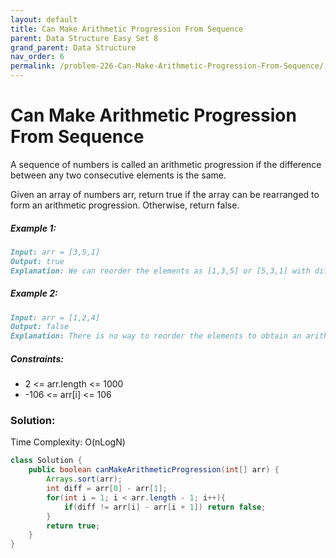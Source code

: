 ```yaml
---
layout: default
title: Can Make Arithmetic Progression From Sequence
parent: Data Structure Easy Set 8
grand_parent: Data Structure
nav_order: 6
permalink: /problem-226-Can-Make-Arithmetic-Progression-From-Sequence/
---
```

# Can Make Arithmetic Progression From Sequence
A sequence of numbers is called an arithmetic progression if the difference between any two consecutive elements is the same.

Given an array of numbers arr, return true if the array can be rearranged to form an arithmetic progression. Otherwise, return false.

##### Example 1:
```markdown
Input: arr = [3,5,1]
Output: true
Explanation: We can reorder the elements as [1,3,5] or [5,3,1] with differences 2 and -2 respectively, between each consecutive elements.
```
##### Example 2:
```markdown
Input: arr = [1,2,4]
Output: false
Explanation: There is no way to reorder the elements to obtain an arithmetic progression.
```
##### Constraints:
* 2 <= arr.length <= 1000
* -106 <= arr[i] <= 106

### Solution:
Time Complexity: O(nLogN)
```java
class Solution {
    public boolean canMakeArithmeticProgression(int[] arr) {
        Arrays.sort(arr);
        int diff = arr[0] - arr[1];
        for(int i = 1; i < arr.length - 1; i++){
            if(diff != arr[i] - arr[i + 1]) return false;
        }
        return true;
    }
}
```
